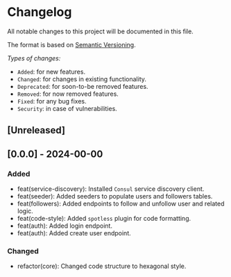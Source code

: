 # Changelog

All notable changes to this project will be documented in this file.

The format is based on [Semantic Versioning](https://semver.org/).

*Types of changes:*

- `Added`: for new features.
- `Changed`: for changes in existing functionality.
- `Deprecated`: for soon-to-be removed features.
- `Removed`: for now removed features.
- `Fixed`: for any bug fixes.
- `Security`: in case of vulnerabilities.

## [Unreleased]

## [0.0.0] - 2024-00-00

### Added
- feat(service-discovery): Installed `Consul` service discovery client. 
- feat(seeder): Added seeders to populate users and followers tables. 
- feat(followers): Added endpoints to follow and unfollow user and related logic.
- feat(code-style): Added `spotless` plugin for code formatting.
- feat(auth): Added login endpoint.
- feat(auth): Added create user endpoint.

### Changed
- refactor(core): Changed code structure to hexagonal style.